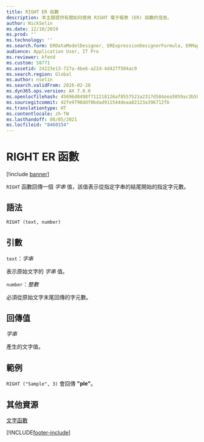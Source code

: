 ```yaml
---
title: RIGHT ER 函數
description: 本主題提供有關如何使用 RIGHT 電子報表 (ER) 函數的信息。
author: NickSelin
ms.date: 12/10/2019
ms.prod: ''
ms.technology: ''
ms.search.form: ERDataModelDesigner, ERExpressionDesignerFormula, ERMappedFormatDesigner, ERModelMappingDesigner
audience: Application User, IT Pro
ms.reviewer: kfend
ms.custom: 58771
ms.assetid: 24223e13-727a-4be6-a22d-4d427f504ac9
ms.search.region: Global
ms.author: nselin
ms.search.validFrom: 2016-02-28
ms.dyn365.ops.version: AX 7.0.0
ms.openlocfilehash: 45696d0498f712218126af8557521a2317d584eea5059ac3b588d3792d42495c
ms.sourcegitcommit: 42fe9790ddf0bdad911544deaa82123a396712fb
ms.translationtype: HT
ms.contentlocale: zh-TW
ms.lasthandoff: 08/05/2021
ms.locfileid: "8460154"
---
```

# <a name="right-er-function"></a>RIGHT ER 函數

[!include [banner](../includes/banner.md)]

`RIGHT` 函數回傳一個 *字串* 值，該值表示從指定字串的結尾開始的指定字元數。

## <a name="syntax"></a>語法

```vb
RIGHT (text, number)
```

## <a name="arguments"></a>引數

`text`：*字串*

表示原始文字的 *字串* 值。

`number`：*整數*

必須從原始文字末尾回傳的字元數。

## <a name="return-values"></a>回傳值

*字串*

產生的文字值。

## <a name="example"></a>範例

`RIGHT ("Sample", 3)` 會回傳 **"ple"**。

## <a name="additional-resources"></a>其他資源

[文字函數](er-functions-category-text.md)


[!INCLUDE[footer-include](../../../includes/footer-banner.md)]